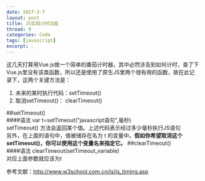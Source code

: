 ```yaml
---
date: 2017-3-7
layout: post
title: JS实现计时功能
thread: 9
categories: Code
tags: [javascript]
excerpt: .
---
```


这几天打算用Vue.js做一个简单的番茄计时器，其中必然涉及到如何计时，查了下Vue.js里没有该类函数，所以还是使用了原生JS里两个很有用的函数，故在此记录下，这两个关键方法是：   

1. 未来的某时执行代码：setTimeout()     
2. 取消setTimeout()： clearTimeout()     


##setTimeout()     
####语法
    var t=setTimeout("javascript语句",毫秒)   
    setTimeout() 方法会返回某个值。上述代码表示经过多少毫秒执行JS语句    
    另外，在上面的语句中，值被储存在名为 t 的变量中。**假如你希望取消这个 setTimeout()，你可以使用这个变量名来指定它。**
##clearTimeout()    
####语法
    clearTimeout(setTimeout_variable)   
    对应上面参数就应该为t

参考文献：http://www.w3school.com.cn/js/js_timing.asp
